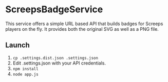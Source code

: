 # ScreepsBadgeService

This service offers a simple URL based API that builds badges for Screeps
players on the fly. It provides both the original SVG as well as a PNG file.

## Launch

1. `cp .settings.dist.json .settings.json`
2. Edit .settings.json with your API credentials.
3. `npm install`
4. `node app.js`
